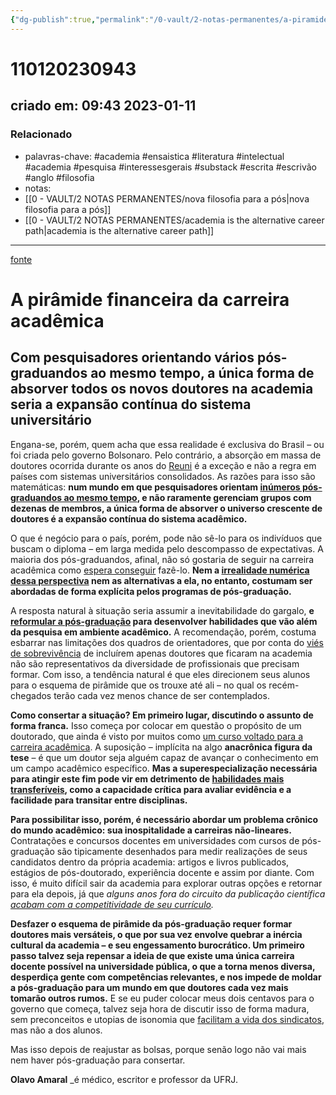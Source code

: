 ```yaml
---
{"dg-publish":true,"permalink":"/0-vault/2-notas-permanentes/a-piramide-financeira-da-carreira-academica/","tags":["permanente","academia","ensaistica","literatura","intelectual","pesquisa","interessesgerais","substack","escrita","escrivão","anglo","filosofia"],"dgHomeLink":true,"dgShowLocalGraph":true,"dgShowFileTree":true,"dgEnableSearch":true}
---
```


# 110120230943
## criado em: 09:43 2023-01-11

### Relacionado
- palavras-chave: #academia #ensaistica #literatura #intelectual #academia #pesquisa #interessesgerais #substack #escrita #escrivão #anglo #filosofia 
- notas: 
- [[0 - VAULT/2 NOTAS PERMANENTES/nova filosofia para a pós\|nova filosofia para a pós]]
- [[0 - VAULT/2 NOTAS PERMANENTES/academia is the alternative career path\|academia is the alternative career path]]
---
[fonte](https://www.nexojornal.com.br/colunistas/2023/A-pir%C3%A2mide-financeira-da-carreira-acad%C3%AAmica?position-home=1)

# A pirâmide financeira da carreira acadêmica

## Com pesquisadores orientando vários pós-graduandos ao mesmo tempo, a única forma de absorver todos os novos doutores na academia seria a expansão contínua do sistema universitário


Engana-se, porém, quem acha que essa realidade é exclusiva do Brasil – ou foi criada pelo governo Bolsonaro. Pelo contrário, a absorção em massa de doutores ocorrida durante os anos do [Reuni](https://pt.wikipedia.org/wiki/Programa_de_Apoio_a_Planos_de_Reestrutura%C3%A7%C3%A3o_e_Expans%C3%A3o_das_Universidades_Federais) é a exceção e não a regra em países com sistemas universitários consolidados. As razões para isso são matemáticas: **num mundo em que pesquisadores orientam [inúmeros pós-graduandos ao mesmo tempo](https://onlinelibrary.wiley.com/doi/10.1002/sres.2210), e não raramente gerenciam grupos com dezenas de membros, a única forma de absorver o universo crescente de doutores é a expansão contínua do sistema acadêmico.**

O que é negócio para o país, porém, pode não sê-lo para os indivíduos que buscam o diploma – em larga medida pelo descompasso de expectativas. A maioria dos pós-graduandos, afinal, não só gostaria de seguir na carreira acadêmica como [espera conseguir](https://doi.org/10.1038/nj7574-597a) fazê-lo. **Nem a [irrealidade numérica dessa perspectiva](https://drmdhumphries.medium.com/academia-is-the-alternative-career-path-106c89fc3412) nem as alternativas a ela, no entanto, costumam ser abordadas de forma explícita pelos programas de pós-graduação.**

A resposta natural à situação seria assumir a inevitabilidade do gargalo, **e [reformular a pós-graduação](https://www.nature.com/articles/528022a) para desenvolver habilidades que vão além da pesquisa em ambiente acadêmico.** A recomendação, porém, costuma esbarrar nas limitações dos quadros de orientadores, que por conta do [viés de sobrevivência](https://pt.wikipedia.org/wiki/Vi%C3%A9s_de_sobreviv%C3%AAncia) de incluírem apenas doutores que ficaram na academia não são representativos da diversidade de profissionais que precisam formar. Com isso, a tendência natural é que eles direcionem seus alunos para o esquema de pirâmide que os trouxe até ali – no qual os recém-chegados terão cada vez menos chance de ser contemplados.

**Como consertar a situação? Em primeiro lugar, discutindo o assunto de forma franca.** Isso começa por colocar em questão o propósito de um doutorado, que ainda é visto por muitos como [um curso voltado para a carreira acadêmica](https://guiadoestudante.abril.com.br/pos-graduacao/entenda-como-funciona-o-doutorado/). A suposição – implícita na algo **anacrônica figura da tese** – é que um doutor seja alguém capaz de avançar o conhecimento em um campo acadêmico específico. **Mas a superespecialização necessária para atingir este fim pode vir em detrimento de [habilidades mais transferíveis](https://journals.asm.org/doi/full/10.1128/mBio.01539-17), como a capacidade crítica para avaliar evidência e a facilidade para transitar entre disciplinas.**

**Para possibilitar isso, porém, é necessário abordar um problema crônico do mundo acadêmico: sua inospitalidade a carreiras não-lineares.** Contratações e concursos docentes em universidades com cursos de pós-graduação são tipicamente desenhados para medir realizações de seus candidatos dentro da própria academia: artigos e livros publicados, estágios de pós-doutorado, experiência docente e assim por diante. Com isso, é muito difícil sair da academia para explorar outras opções e retornar para ela depois, já que *alguns anos fora do circuito da publicação científica [acabam com a competitividade de seu currículo](https://pablorosado.com/posts/is-it-possible-to-go-back-to-academia/).*

**Desfazer o esquema de pirâmide da pós-graduação requer formar doutores mais versáteis, o que por sua vez envolve quebrar a inércia cultural da academia – e seu engessamento burocrático. Um primeiro passo talvez seja repensar a ideia de que existe uma única carreira docente possível na universidade pública, o que a torna menos diversa, desperdiça gente com competências relevantes, e nos impede de moldar a pós-graduação para um mundo em que doutores cada vez mais tomarão outros rumos.** E se eu puder colocar meus dois centavos para o governo que começa, talvez seja hora de discutir isso de forma madura, sem preconceitos e utopias de isonomia que [facilitam a vida dos sindicatos](https://www.andes.org.br/img/caderno2.pdf), mas não a dos alunos.

Mas isso depois de reajustar as bolsas, porque senão logo não vai mais nem haver pós-graduação para consertar.

**Olavo Amaral** _é médico, escritor e professor da UFRJ. 